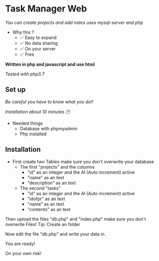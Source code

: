# Task Manager Web

*You can create projects and add notes uses mysql-server and php*

* Why this ?
    * ✅ Easy to expand
    * ✅ No data sharing
    * ✅ On your server
    * ✅ Free


__Written in php and javascript and use html__

*Tested with php3.7*

## Set up

*Be careful you have to know what you do!!*

*Installation about 10 minutes 🕐*

* Needed things
    * Database with phpmyadmin
    * Php installed

## Installation 

* First create two Tables  make sure you don't overwrite your database
    * The first "projects" and the columns
        * "id" as an integer and the AI (Auto increment) active
        * "name" as an text
        * "description" as an text
    * The second "tasks"
        * "id" as an integer and the AI (Auto increment) active
        * "idofpr" as an text
        * "name" as an text
        * "contents" as an text

Then upload the files "db.php" and "index.php" make sure you don't overwrite Files! Tip: Create an folder

Now edit the file "db.php" and write your data in.

You are ready!



On your own risk!
